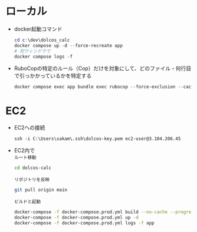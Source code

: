 # ローカル

* docker起動コマンド
  ```powershell
  cd c:\dev\dolcos_calc
  docker compose up -d --force-recreate app
  # 別ウィンドウで
  docker compose logs -f
  ```

* RuboCopの特定のルール（Cop）だけを対象にして、どのファイル・何行目で引っかかっているかを特定する
  ```powershell
  docker compose exec app bundle exec rubocop --force-exclusion --cache false --only Layout/CommentIndentation,Layout/TrailingEmptyLines -f clang
  ```

# EC2
* EC2への接続
   ```shell
   ssh -i C:\Users\sakam\.ssh\dolcos-key.pem ec2-user@3.104.206.45
   ``` 

* EC2内で  
   `ルート移動`
   ```bash
   cd dolcos-calc
   ```
   `リポジトリを反映`
   ```bash
   git pull origin main
   ```
   `ビルドと起動`
   ```bash
   docker-compose -f docker-compose.prod.yml build --no-cache --progress=plain
   docker-compose -f docker-compose.prod.yml up -d
   docker-compose -f docker-compose.prod.yml logs -f app
   ```
